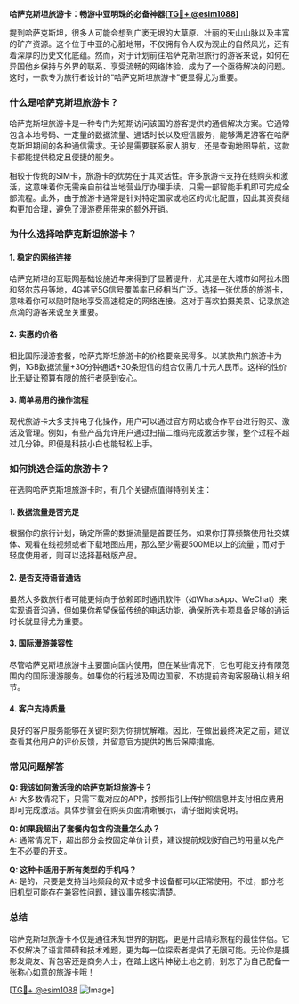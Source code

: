 **哈萨克斯坦旅游卡：畅游中亚明珠的必备神器[[TG💪+ @esim1088](https://t.me/s/esim1088)]**

提到哈萨克斯坦，很多人可能会想到广袤无垠的大草原、壮丽的天山山脉以及丰富的矿产资源。这个位于中亚的心脏地带，不仅拥有令人叹为观止的自然风光，还有着深厚的历史文化底蕴。然而，对于计划前往哈萨克斯坦旅行的游客来说，如何在异国他乡保持与外界的联系、享受流畅的网络体验，成为了一个亟待解决的问题。这时，一款专为旅行者设计的“哈萨克斯坦旅游卡”便显得尤为重要。

### **什么是哈萨克斯坦旅游卡？**

哈萨克斯坦旅游卡是一种专门为短期访问该国的游客提供的通信解决方案。它通常包含本地号码、一定量的数据流量、通话时长以及短信服务，能够满足游客在哈萨克斯坦期间的各种通信需求。无论是需要联系家人朋友，还是查询地图导航，这款卡都能提供稳定且便捷的服务。

相较于传统的SIM卡，旅游卡的优势在于其灵活性。许多旅游卡支持在线购买和激活，这意味着你无需亲自前往当地营业厅办理手续，只需一部智能手机即可完成全部流程。此外，由于旅游卡通常是针对特定国家或地区的优化配置，因此其资费结构更加合理，避免了漫游费用带来的额外开销。

### **为什么选择哈萨克斯坦旅游卡？**

#### **1. 稳定的网络连接**
哈萨克斯坦的互联网基础设施近年来得到了显著提升，尤其是在大城市如阿拉木图和努尔苏丹等地，4G甚至5G信号覆盖率已经相当广泛。选择一张优质的旅游卡，意味着你可以随时随地享受高速稳定的网络连接。这对于喜欢拍摄美景、记录旅途点滴的游客来说至关重要。

#### **2. 实惠的价格**
相比国际漫游套餐，哈萨克斯坦旅游卡的价格要亲民得多。以某款热门旅游卡为例，1GB数据流量+30分钟通话+30条短信的组合仅需几十元人民币。这样的性价比无疑让预算有限的旅行者感到安心。

#### **3. 简单易用的操作流程**
现代旅游卡大多支持电子化操作，用户可以通过官方网站或合作平台进行购买、激活及管理。例如，有些产品允许用户通过扫描二维码完成激活步骤，整个过程不超过几分钟。即便是科技小白也能轻松上手。

### **如何挑选合适的旅游卡？**

在选购哈萨克斯坦旅游卡时，有几个关键点值得特别关注：

#### **1. 数据流量是否充足**
根据你的旅行计划，确定所需的数据流量是首要任务。如果你打算频繁使用社交媒体、观看在线视频或者下载地图应用，那么至少需要500MB以上的流量；而对于轻度使用者，则可以选择基础版产品。

#### **2. 是否支持语音通话**
虽然大多数旅行者可能更倾向于依赖即时通讯软件（如WhatsApp、WeChat）来实现语音沟通，但如果你希望保留传统的电话功能，确保所选卡项具备足够的通话时长就显得尤为重要。

#### **3. 国际漫游兼容性**
尽管哈萨克斯坦旅游卡主要面向国内使用，但在某些情况下，它也可能支持有限范围内的国际漫游服务。如果你的行程涉及周边国家，不妨提前咨询客服确认相关细节。

#### **4. 客户支持质量**
良好的客户服务能够在关键时刻为你排忧解难。因此，在做出最终决定之前，建议查看其他用户的评价反馈，并留意官方提供的售后保障措施。

### **常见问题解答**

**Q: 我该如何激活我的哈萨克斯坦旅游卡？**  
A: 大多数情况下，只需下载对应的APP，按照指引上传护照信息并支付相应费用即可完成激活。具体步骤会在购买页面清晰展示，请仔细阅读说明。

**Q: 如果我超出了套餐内包含的流量怎么办？**  
A: 通常情况下，超出部分会按固定单价计费，建议提前规划好自己的用量以免产生不必要的开支。

**Q: 这种卡适用于所有类型的手机吗？**  
A: 是的，只要是支持当地频段的双卡或多卡设备都可以正常使用。不过，部分老旧机型可能存在兼容性问题，建议事先核实清楚。

### **总结**

哈萨克斯坦旅游卡不仅是通往未知世界的钥匙，更是开启精彩旅程的最佳伴侣。它不仅解决了语言障碍和技术难题，更为每一位探索者提供了无限可能。无论你是摄影发烧友、背包客还是商务人士，在踏上这片神秘土地之前，别忘了为自己配备一张称心如意的旅游卡哦！

[[TG💪+ @esim1088](https://t.me/s/esim1088) ![Image](https://i.postimg.cc/4NQfJmqS/Snipaste-2025-05-13-00-14-12.png)]